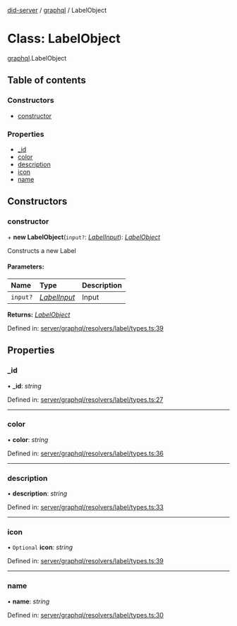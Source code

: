 [did-server](../README.md) / [graphql](../modules/graphql.md) / LabelObject

# Class: LabelObject

[graphql](../modules/graphql.md).LabelObject

## Table of contents

### Constructors

- [constructor](graphql.labelobject.md#constructor)

### Properties

- [\_id](graphql.labelobject.md#_id)
- [color](graphql.labelobject.md#color)
- [description](graphql.labelobject.md#description)
- [icon](graphql.labelobject.md#icon)
- [name](graphql.labelobject.md#name)

## Constructors

### constructor

\+ **new LabelObject**(`input?`: [*LabelInput*](graphql.labelinput.md)): [*LabelObject*](graphql.labelobject.md)

Constructs a new Label

#### Parameters:

Name | Type | Description |
:------ | :------ | :------ |
`input?` | [*LabelInput*](graphql.labelinput.md) | Input    |

**Returns:** [*LabelObject*](graphql.labelobject.md)

Defined in: [server/graphql/resolvers/label/types.ts:39](https://github.com/Puzzlepart/did/blob/5da6768a/server/graphql/resolvers/label/types.ts#L39)

## Properties

### \_id

• **\_id**: *string*

Defined in: [server/graphql/resolvers/label/types.ts:27](https://github.com/Puzzlepart/did/blob/5da6768a/server/graphql/resolvers/label/types.ts#L27)

___

### color

• **color**: *string*

Defined in: [server/graphql/resolvers/label/types.ts:36](https://github.com/Puzzlepart/did/blob/5da6768a/server/graphql/resolvers/label/types.ts#L36)

___

### description

• **description**: *string*

Defined in: [server/graphql/resolvers/label/types.ts:33](https://github.com/Puzzlepart/did/blob/5da6768a/server/graphql/resolvers/label/types.ts#L33)

___

### icon

• `Optional` **icon**: *string*

Defined in: [server/graphql/resolvers/label/types.ts:39](https://github.com/Puzzlepart/did/blob/5da6768a/server/graphql/resolvers/label/types.ts#L39)

___

### name

• **name**: *string*

Defined in: [server/graphql/resolvers/label/types.ts:30](https://github.com/Puzzlepart/did/blob/5da6768a/server/graphql/resolvers/label/types.ts#L30)
